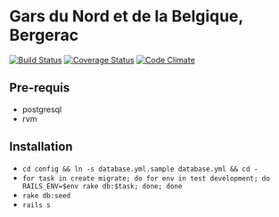 # Gars du Nord et de la Belgique, Bergerac

[![Build
Status](https://travis-ci.org/garsdunordbergerac/web.png?branch=master)](https://travis-ci.org/garsdunordbergerac/web)
[![Coverage
Status](https://coveralls.io/repos/garsdunordbergerac/web/badge.png?branch=master)](https://coveralls.io/r/garsdunordbergerac/web?branch=master)
[![Code
Climate](https://codeclimate.com/github/garsdunordbergerac/web.png)](https://codeclimate.com/github/garsdunordbergerac/web)

## Pre-requis

* postgresql
* rvm

## Installation

* `cd config && ln -s database.yml.sample database.yml && cd -`
* `for task in create migrate; do for env in test development; do RAILS_ENV=$env rake db:$task; done; done`
* `rake db:seed`
* `rails s`
